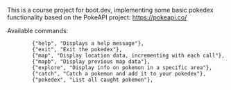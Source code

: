 This is a course project for boot.dev, implementing some basic pokedex functionality based on the PokeAPI project: https://pokeapi.co/

Available commands: 

			{"help", "Displays a help message"},
			{"exit", "Exit the pokedex"},
			{"map", "Display location data, incrementing with each call"},
			{"mapb", "Display previous map data"},
			{"explore", "Display info on pokemon in a specific area"},
			{"catch", "Catch a pokemon and add it to your pokedex"},
			{"pokedex", "List all caught pokemon"},


